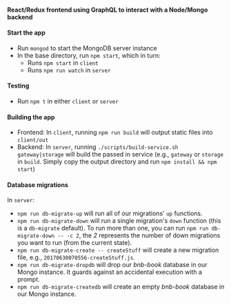 #### React/Redux frontend using GraphQL to interact with a Node/Mongo backend

#### Start the app
- Run `mongod` to start the MongoDB server instance
- In the base directory, run `npm start`, which in turn:
  - Runs `npm start` in `client`
  - Runs `npm run watch` in `server`


#### Testing
- Run `npm t` in either `client` or `server`

#### Building the app
- Frontend: In `client`, running `npm run build` will output static files into `client/out`
- Backend: In `server`, running `./scripts/build-service.sh gateway|storage` will build the passed in service (e.g., `gateway` or `storage` in `build`.  Simply copy the output directory and run `npm install && npm start`)

#### Database migrations
In `server`:
- `npm run db-migrate-up` will run all of our migrations' `up` functions.
- `npm run db-migrate-down` will run a single migration's `down` function (this is a `db-migrate` default).  To run more than one, you can run `npm run db-migrate-down -- -c 2`, the *2* represents the number of down migrations you want to run (from the current state).
- `npm run db-migrate-create -- createStuff` will create a new migration file, e.g., `20170630070556-createStuff.js`.
- `npm run db-migrate-dropdb` will drop our *bnb-book* database in our Mongo instance.  It guards against an accidental execution with a prompt.
- `npm run db-migrate-createdb` will create an empty *bnb-book* database in our Mongo instance.
